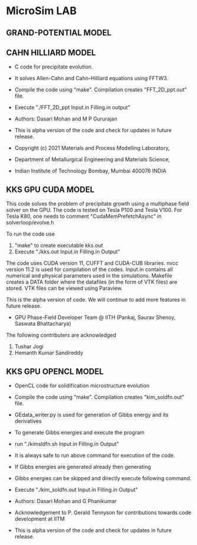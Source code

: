 # MicroSim LAB


## GRAND-POTENTIAL MODEL 


## CAHN HILLIARD MODEL
* C code for precipitate evolution. 
* It solves Allen-Cahn and Cahn–Hilliard equations using FFTW3.  
* Compile the code using "make". Compilation creates "FFT_2D_ppt.out" file. 
* Execute "./FFT_2D_ppt Input.in Filling.in output" 

* Authors: Dasari Mohan and M P Gururajan

* This is alpha version of the code and check for updates in future release. 

* Copyright (c) 2021 Materials and Process Modelling Laboratory,
* Department of Metallurgical Engineering and Materials Science, 
* Indian Institute of Technology Bombay, Mumbai 400076 INDIA

## KKS GPU CUDA MODEL
This code solves the problem of precipitate growth using a multiphase field solver on the GPU.
The code is tested on Tesla P100 and Tesla V100.
For Tesla K80, one needs to comment "CudaMemPrefetchAsync" in solverloop/evolve.h

To run the code use 
1. "make" to create executable kks.out
2. Execute "./kks.out Input.in Filling.in Output"

The code uses CUDA version 11, CUFFT and CUDA-CUB libraries. 
nvcc version 11.2 is used for compilation of the codes.
Input.in contains all numerical and physical parameters used in the simulations. 
Makefile creates a  DATA folder where the datafiles (in the form of VTK files) are stored.
VTK files can be viewed using Paraview.

This is the alpha version of code. We will continue to add more features in future release.


- GPU Phase-Field Developer Team @ IITH
(Pankaj, Saurav Shenoy, Saswata Bhattacharya)

The following contributers are acknowledged
1. Tushar Jogi
2. Hemanth Kumar Sandireddy

## KKS GPU OPENCL MODEL

* OpenCL code for solidification microstructure evolution 

* Compile the code using "make". Compilation creates "kim_soldfn.out" file. 
* GEdata_writer.py is used for generation of Gibbs energy and its derivatives
* To generate Gibbs energies and execute the program
* run "./kimsldfn.sh  Input.in Filling.in Output"
* It is always safe to run above command for execution of the code.

* If Gibbs energies are generated already then generating 
* Gibbs energies can be skipped and directly execute following command.
* Execute "./kim_soldfn.out Input.in Filling.in Output" 

* Authors: Dasari Mohan and G Phanikumar
* Acknowledgement to P. Gerald Tennyson for contributions towards code development at IITM

* This is alpha version of the code and check for updates in future release. 
